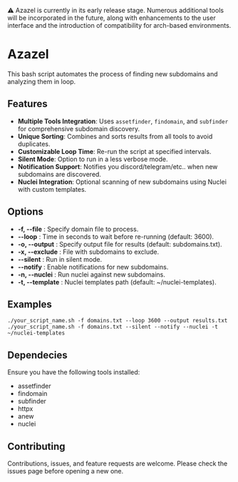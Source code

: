 ⚠️ Azazel is currently in its early release stage. Numerous additional tools will be incorporated in the future, along with enhancements to the user interface and the introduction of compatibility for arch-based environments.

# Azazel 

This bash script automates the process of finding new subdomains and analyzing them in loop.

## Features
- **Multiple Tools Integration**: Uses `assetfinder`, `findomain`, and `subfinder` for comprehensive subdomain discovery.
- **Unique Sorting**: Combines and sorts results from all tools to avoid duplicates.
- **Customizable Loop Time**: Re-run the script at specified intervals.
- **Silent Mode**: Option to run in a less verbose mode.
- **Notification Support**: Notifies you discord/telegram/etc.. when new subdomains are discovered.
- **Nuclei Integration**: Optional scanning of new subdomains using Nuclei with custom templates.

## Options
- **-f, --file** : Specify domain file to process.
- **--loop** : Time in seconds to wait before re-running (default: 3600).
- **-o, --output** : Specify output file for results (default: subdomains.txt).
- **-x, --exclude** : File with subdomains to exclude.
- **--silent** : Run in silent mode.
- **--notify** : Enable notifications for new subdomains.
- **-n, --nuclei** : Run nuclei against new subdomains.
- **-t, --template** : Nuclei templates path (default: ~/nuclei-templates).

## Examples
```
./your_script_name.sh -f domains.txt --loop 3600 --output results.txt
./your_script_name.sh -f domains.txt --silent --notify --nuclei -t ~/nuclei-templates
```

## Dependecies
Ensure you have the following tools installed:

- assetfinder
- findomain
- subfinder
- httpx
- anew
- nuclei

## Contributing
Contributions, issues, and feature requests are welcome. Please check the issues page before opening a new one.
